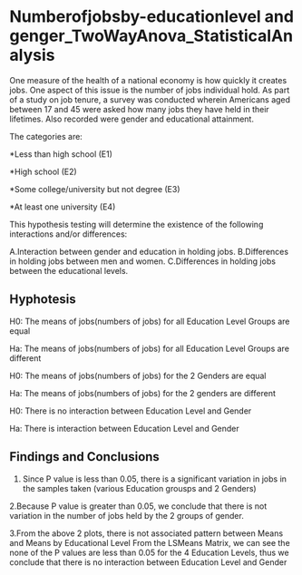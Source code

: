 # Numberofjobsby-educationlevel and genger_TwoWayAnova_StatisticalAnalysis

One measure of the health of a national economy is how quickly it creates jobs. One aspect of this
issue is the number of jobs individual hold. As part of a study on job tenure, a survey
was conducted wherein Americans aged between 17 and 45 were asked how many jobs they
have held in their lifetimes. Also recorded were gender and educational attainment.

The categories are:

*Less than high school (E1)

*High school (E2)

*Some college/university but not degree (E3)

*At least one university (E4)

This hypothesis testing will determine the existence of the following interactions and/or differences:

A.Interaction between gender and education in holding jobs.
B.Differences in holding jobs between men and women.
C.Differences in holding jobs between the educational levels.

## Hyphotesis

H0: The means of jobs(numbers of jobs) for all Education Level Groups are equal

Ha: The means of jobs(numbers of jobs) for all Education Level Groups are
different

H0: The means of jobs(numbers of jobs) for the 2 Genders are equal

Ha: The means of jobs(numbers of jobs) for the 2 genders are different

H0: There is no interaction between Education Level and Gender

Ha: There is interaction between Education Level and Gender

## Findings and Conclusions

1. Since P value is less than 0.05, there is a significant variation in jobs in the samples
taken (various Education grousps and 2 Genders)

2.Because P value is greater than 0.05, we conclude that there is not variation in
the number of jobs held by the 2 groups of gender.

3.From the above 2 plots, there is not associated pattern between Means and Means by Educational Level
From the LSMeans Matrix, we can see the none of the P values are less than 0.05 for the 4 Education Levels, thus we
conclude that there is no interaction between Education Level and Gender

